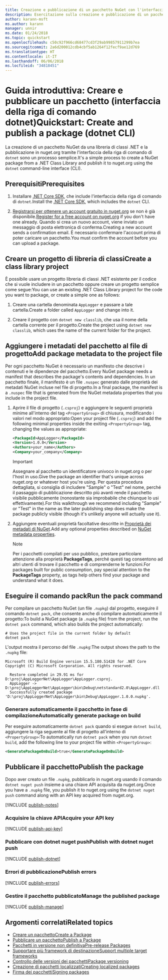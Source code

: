```yaml
---
title: Creazione e pubblicazione di un pacchetto NuGet con l'interfaccia della riga di comando di dotnet
description: Esercitazione sulla creazione e pubblicazione di un pacchetto NuGet tramite l'interfaccia della riga di comando di .NET Core, ovvero dotnet.
author: karann-msft
ms.author: karann
manager: unnir
ms.date: 01/24/2018
ms.topic: quickstart
ms.openlocfilehash: c50c92f966cd68477cd3f29ab99857911299b7ea
ms.sourcegitcommit: 2a6d200012cdb4cbf5ab1264f12fecf9ae12d769
ms.translationtype: HT
ms.contentlocale: it-IT
ms.lasthandoff: 06/06/2018
ms.locfileid: "34818451"
---
```

# <a name="quickstart-create-and-publish-a-package-dotnet-cli"></a><span data-ttu-id="1f246-103">Guida introduttiva: Creare e pubblicare un pacchetto (interfaccia della riga di comando dotnet)</span><span class="sxs-lookup"><span data-stu-id="1f246-103">Quickstart: Create and publish a package (dotnet CLI)</span></span>

<span data-ttu-id="1f246-104">La creazione di un pacchetto NuGet da una libreria di classi .NET e la pubblicazione in nuget.org tramite l'interfaccia della riga di comando di `dotnet` sono un processo semplice.</span><span class="sxs-lookup"><span data-stu-id="1f246-104">It's a simple process to create a NuGet package from a .NET Class Library and publish it to nuget.org using the `dotnet` command-line interface (CLI).</span></span>

## <a name="prerequisites"></a><span data-ttu-id="1f246-105">Prerequisiti</span><span class="sxs-lookup"><span data-stu-id="1f246-105">Prerequisites</span></span>

1. <span data-ttu-id="1f246-106">Installare [.NET Core SDK](https://www.microsoft.com/net/download/), che include l'interfaccia della riga di comando di `dotnet`.</span><span class="sxs-lookup"><span data-stu-id="1f246-106">Install the [.NET Core SDK](https://www.microsoft.com/net/download/), which includes the `dotnet` CLI.</span></span>

1. <span data-ttu-id="1f246-107">[Registrarsi per ottenere un account gratuito in nuget.org](https://www.nuget.org/users/account/LogOn?returnUrl=%2F) se non è già disponibile.</span><span class="sxs-lookup"><span data-stu-id="1f246-107">[Register for a free account on nuget.org](https://www.nuget.org/users/account/LogOn?returnUrl=%2F) if you don't have one already.</span></span> <span data-ttu-id="1f246-108">Quando si crea un nuovo account, viene inviato un messaggio di posta elettronica di conferma.</span><span class="sxs-lookup"><span data-stu-id="1f246-108">Creating a new account sends a confirmation email.</span></span> <span data-ttu-id="1f246-109">È necessario confermare l'account prima di poter caricare un pacchetto.</span><span class="sxs-lookup"><span data-stu-id="1f246-109">You must confirm the account before you can upload a package.</span></span>

## <a name="create-a-class-library-project"></a><span data-ttu-id="1f246-110">Creare un progetto di libreria di classi</span><span class="sxs-lookup"><span data-stu-id="1f246-110">Create a class library project</span></span>

<span data-ttu-id="1f246-111">È possibile usare un progetto libreria di classi .NET esistente per il codice che si vuole includere in un pacchetto oppure creare un progetto semplice come segue:</span><span class="sxs-lookup"><span data-stu-id="1f246-111">You can use an existing .NET Class Library project for the code you want to package, or create a simple one as follows:</span></span>

1. <span data-ttu-id="1f246-112">Creare una cartella denominata `AppLogger` e passare a tale cartella.</span><span class="sxs-lookup"><span data-stu-id="1f246-112">Create a folder called `AppLogger` and change into it.</span></span>

1. <span data-ttu-id="1f246-113">Creare il progetto con `dotnet new classlib`, che usa il nome della cartella corrente per il progetto.</span><span class="sxs-lookup"><span data-stu-id="1f246-113">Create the project using `dotnet new classlib`, which uses the name of the current folder for the project.</span></span>

## <a name="add-package-metadata-to-the-project-file"></a><span data-ttu-id="1f246-114">Aggiungere i metadati del pacchetto al file di progetto</span><span class="sxs-lookup"><span data-stu-id="1f246-114">Add package metadata to the project file</span></span>

<span data-ttu-id="1f246-115">Per ogni pacchetto NuGet è necessario un manifesto che descrive i contenuti e le dipendenze del pacchetto.</span><span class="sxs-lookup"><span data-stu-id="1f246-115">Every NuGet package needs a manifest that describes the package's contents and dependencies.</span></span> <span data-ttu-id="1f246-116">In un pacchetto finale, il manifesto è un file `.nuspec` generato dalle proprietà dei metadati NuGet incluse nel file di progetto.</span><span class="sxs-lookup"><span data-stu-id="1f246-116">In a final package, the manifest is a `.nuspec` file that is generated from the NuGet metadata properties that you include in the project file.</span></span>

1. <span data-ttu-id="1f246-117">Aprire il file di progetto (`.csproj`) e aggiungere le seguenti proprietà minime all'interno del tag `<PropertyGroup>` di chiusura, modificando i valori nel modo appropriato:</span><span class="sxs-lookup"><span data-stu-id="1f246-117">Open your project file (`.csproj`) and add the following minimal properties inside the exiting `<PropertyGroup>` tag, changing the values as appropriate:</span></span>

    ```xml
    <PackageId>AppLogger</PackageId>
    <Version>1.0.0</Version>
    <Authors>your_name</Authors>
    <Company>your_company</Company>
    ```

    > [!Important]
    > <span data-ttu-id="1f246-118">Assegnare al pacchetto un identificatore univoco in nuget.org o per l'host in uso.</span><span class="sxs-lookup"><span data-stu-id="1f246-118">Give the package an identifier that's unique across nuget.org or whatever host you're using.</span></span> <span data-ttu-id="1f246-119">Per questa procedura dettagliata, si consiglia di includere "Sample" o "Test" nel nome, perché il passaggio di pubblicazione descritto più avanti rende il pacchetto visibile pubblicamente (nonostante sia improbabile che chiunque lo usi effettivamente).</span><span class="sxs-lookup"><span data-stu-id="1f246-119">For this walkthrough we recommend including "Sample" or "Test" in the name as the later publishing step does make the package publicly visible (though it's unlikely anyone will actually use it).</span></span>

1. <span data-ttu-id="1f246-120">Aggiungere eventuali proprietà facoltative descritte in [Proprietà dei metadati di NuGet](/dotnet/core/tools/csproj#nuget-metadata-properties).</span><span class="sxs-lookup"><span data-stu-id="1f246-120">Add any optional properties described on [NuGet metadata properties](/dotnet/core/tools/csproj#nuget-metadata-properties).</span></span>

    > [!Note]
    > <span data-ttu-id="1f246-121">Per i pacchetti compilati per uso pubblico, prestare particolare attenzione alla proprietà **PackageTags**, perché questi tag consentono ad altri utenti di trovare il pacchetto e di comprenderne le funzioni.</span><span class="sxs-lookup"><span data-stu-id="1f246-121">For packages built for public consumption, pay special attention to the **PackageTags** property, as tags help others find your package and understand what it does.</span></span>

## <a name="run-the-pack-command"></a><span data-ttu-id="1f246-122">Eseguire il comando pack</span><span class="sxs-lookup"><span data-stu-id="1f246-122">Run the pack command</span></span>

<span data-ttu-id="1f246-123">Per compilare un pacchetto NuGet (un file `.nupkg`) dal progetto, eseguire il comando `dotnet pack`, che consente anche di compilare automaticamente il progetto:</span><span class="sxs-lookup"><span data-stu-id="1f246-123">To build a NuGet package (a `.nupkg` file) from the project, run the `dotnet pack` command, which also builds the project automatically:</span></span>

```cli
# Uses the project file in the current folder by default
dotnet pack
```

<span data-ttu-id="1f246-124">L'output mostra il percorso del file `.nupkg`:</span><span class="sxs-lookup"><span data-stu-id="1f246-124">The output shows the path to the `.nupkg` file:</span></span>

```output
Microsoft (R) Build Engine version 15.5.180.51428 for .NET Core
Copyright (C) Microsoft Corporation. All rights reserved.

  Restore completed in 29.91 ms for D:\proj\AppLoggerNet\AppLogger\AppLogger.csproj.
  AppLogger -> D:\proj\AppLoggerNet\AppLogger\bin\Debug\netstandard2.0\AppLogger.dll
  Successfully created package 'D:\proj\AppLoggerNet\AppLogger\bin\Debug\AppLogger.1.0.0.nupkg'.
```

### <a name="automatically-generate-package-on-build"></a><span data-ttu-id="1f246-125">Generare automaticamente il pacchetto in fase di compilazione</span><span class="sxs-lookup"><span data-stu-id="1f246-125">Automatically generate package on build</span></span>

<span data-ttu-id="1f246-126">Per eseguire automaticamente `dotnet pack` quando si esegue `dotnet build`, aggiungere la riga seguente al file di progetto all'interno di `<PropertyGroup>`:</span><span class="sxs-lookup"><span data-stu-id="1f246-126">To automatically run `dotnet pack` when you run `dotnet build`, add the following line to your project file within `<PropertyGroup>`:</span></span>

```xml
<GeneratePackageOnBuild>true</GeneratePackageOnBuild>
```

## <a name="publish-the-package"></a><span data-ttu-id="1f246-127">Pubblicare il pacchetto</span><span class="sxs-lookup"><span data-stu-id="1f246-127">Publish the package</span></span>

<span data-ttu-id="1f246-128">Dopo aver creato un file `.nupkg`, pubblicarlo in nuget.org usando il comando `dotnet nuget push` insieme a una chiave API acquisita da nuget.org.</span><span class="sxs-lookup"><span data-stu-id="1f246-128">Once you have a `.nupkg` file, you publish it to nuget.org using the `dotnet nuget push` command along with an API key acquired from nuget.org.</span></span>

[!INCLUDE [publish-notes](includes/publish-notes.md)]

### <a name="acquire-your-api-key"></a><span data-ttu-id="1f246-129">Acquisire la chiave API</span><span class="sxs-lookup"><span data-stu-id="1f246-129">Acquire your API key</span></span>

[!INCLUDE [publish-api-key](includes/publish-api-key.md)]

### <a name="publish-with-dotnet-nuget-push"></a><span data-ttu-id="1f246-130">Pubblicare con dotnet nuget push</span><span class="sxs-lookup"><span data-stu-id="1f246-130">Publish with dotnet nuget push</span></span>

[!INCLUDE [publish-dotnet](includes/publish-dotnet.md)]

### <a name="publish-errors"></a><span data-ttu-id="1f246-131">Errori di pubblicazione</span><span class="sxs-lookup"><span data-stu-id="1f246-131">Publish errors</span></span>

[!INCLUDE [publish-errors](includes/publish-errors.md)]

### <a name="manage-the-published-package"></a><span data-ttu-id="1f246-132">Gestire il pacchetto pubblicato</span><span class="sxs-lookup"><span data-stu-id="1f246-132">Manage the published package</span></span>

[!INCLUDE [publish-manage](includes/publish-manage.md)]

## <a name="related-topics"></a><span data-ttu-id="1f246-133">Argomenti correlati</span><span class="sxs-lookup"><span data-stu-id="1f246-133">Related topics</span></span>

- [<span data-ttu-id="1f246-134">Creare un pacchetto</span><span class="sxs-lookup"><span data-stu-id="1f246-134">Create a Package</span></span>](../create-packages/creating-a-package.md)
- [<span data-ttu-id="1f246-135">Pubblicare un pacchetto</span><span class="sxs-lookup"><span data-stu-id="1f246-135">Publish a Package</span></span>](../create-packages/publish-a-package.md)
- [<span data-ttu-id="1f246-136">Pacchetti in versione non definitiva</span><span class="sxs-lookup"><span data-stu-id="1f246-136">Pre-release Packages</span></span>](../create-packages/Prerelease-Packages.md)
- [<span data-ttu-id="1f246-137">Supportare più framework di destinazione</span><span class="sxs-lookup"><span data-stu-id="1f246-137">Support multiple target frameworks</span></span>](../create-packages/supporting-multiple-target-frameworks.md)
- [<span data-ttu-id="1f246-138">Controllo delle versioni dei pacchetti</span><span class="sxs-lookup"><span data-stu-id="1f246-138">Package versioning</span></span>](../reference/package-versioning.md)
- [<span data-ttu-id="1f246-139">Creazione di pacchetti localizzati</span><span class="sxs-lookup"><span data-stu-id="1f246-139">Creating localized packages</span></span>](../create-packages/creating-localized-packages.md)
- [<span data-ttu-id="1f246-140">Firma dei pacchetti</span><span class="sxs-lookup"><span data-stu-id="1f246-140">Signing packages</span></span>](../create-packages/Sign-a-package.md)
